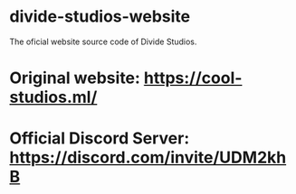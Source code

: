 # divide-studios-website
The oficial website source code of Divide Studios.

# Original website: https://cool-studios.ml/

# Official Discord Server: https://discord.com/invite/UDM2khB
